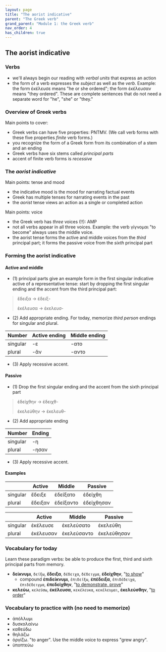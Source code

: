 ```yaml
---
layout: page
title: "The aorist indicative"
parent: "The Greek verb"
grand_parent: "Module 1: the Greek verb"
nav_order: 4
has_children: true
---
```


## The aorist indicative

### Verbs

- we'll always begin our reading with *verbal units* that express an action
- the form of a verb expresses the *subject* as well as the *verb*.  Example:  the form ἐκέλευσε means "he or she ordered"; the form ἐκέλευσαν means "they ordered".  These are complete sentences that do not need a separate word for "he", "she" or "they."

### Overview of Greek verbs

Main points to cover:


- Greek verbs can have five properties: PNTMV.  (We call verb forms with these five properties *finite* verb forms.)
- you recognize the form of a Greek form from its combination of a stem and an ending
- Greek verbs have six stems called *principal parts*
- accent of finite verb forms is *recessive*

### The *aorist indicative*

Main points: tense and mood


- the indicative mood is the mood for narrating factual events
- Greek has multiple tenses for narrating events in the past
- the *aorist* tense views an action as a single or completed action


Main points: voice

- the Greek verb has *three* voices (!!): AMP
- not all verbs appear in all three voices.  Example:  the verb γίγνομαι "to become" always uses the middle voice.
- the aorist tense forms the active and middle voices from the *third* principal part; it forms the passive voice from the *sixth* principal part


### Forming the aorist indicative


#### Active and middle

- (1) principal parts give an example form in the first singular indicative active of a representative tense: start by dropping the first singular ending and the accent from the third principal part:

> ἔδειξα -> ἐδειξ-
>
> ἐκέλευσα -> ἐκελευσ-

- (2) Add appropriate ending.  For today, memorize *third person* endings for singular and plural.

| Number | Active ending | Middle ending |
| --- | --- | --- |
| singular |  -ε | -ατο |
| plural | -ᾰν | -αντο |


- (3) Apply recessive accent.  





#### Passive

- (1) Drop the first singular ending and the accent from the sixth principal part


> ἐδείχθην -> ἐδειχθ-
>
> ἐκελεύθην -> ἐκελευθ-


- (2) Add appropriate ending

| Number | Ending |
| --- | --- |
| singular | -η  |
| plural | -ησαν |

- (3) Apply recessive accent.  



#### Examples

| | Active | Middle | Passive |
| --- | --- | --- | --- |
| singular |  ἔδειξε | ἐδείξατο | ἐδείχθη |
| plural | ἔδειξαν | ἐδείξαντο |ἐδείχθησαν  |



| | Active | Middle | Passive |
| --- | --- | --- | --- |
| singular |  ἐκέλευσε | ἐκελεύσατο | ἐκελεύθη |
| plural | ἐκέλευσαν | ἐκελεύσαντο | ἐκελεύθησαν  |



### Vocabulary for today

Learn these paradigm verbs: be able to produce the first, third and sixth principal parts from memory.

- **δείκνυμι**, `δείξω`, **ἔδειξα**, `δέδειχα`, `δέδειγμα`, **ἐδείχθην**, "[to show](http://folio2.furman.edu/lsj/?urn=urn:cite2:hmt:lsj.chicago_md:n23658)" 
    - compound **ἐπιδείκνυμι**, `ἐπιδείξω`, **ἐπέδειξα**, `ἐπιδέδειχα`, `ἐπιδέδειγμα`, **ἐπεδείχθην**, "[to demonstrate, prove](http://folio2.furman.edu/lsj/?urn=urn:cite2:hmt:lsj.chicago_md:n39125)"
- **κελεύω**, `κελεύσω`, **ἐκέλευσα**, `κεκέλευκα`, `κεκέλευμαι`, **ἐκελεύσθην**, "[to order](http://folio2.furman.edu/lsj/?urn=urn:cite2:hmt:lsj.chicago_md:n56496)“






<style>
    code {
    
    }
</style>


### Vocabulary to practice with (no need to memorize)

- ἀπόλλυμι
- δυσκολαίνω
- καθεύδω
- θηλάζω
- ὀργίζω. "to anger". Use the middle voice to express "grew angry".
- ὑποπτεύω

